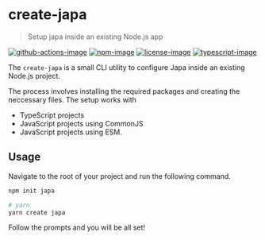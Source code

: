 # create-japa
> Setup japa inside an existing Node.js app

[![github-actions-image]][github-actions-url] [![npm-image]][npm-url] [![license-image]][license-url] [![typescript-image]][typescript-url]

The `create-japa` is a small CLI utility to configure Japa inside an existing Node.js project.

The process involves installing the required packages and creating the neccessary files. The setup works with

- TypeScript projects
- JavaScript projects using CommonJS
- JavaScript projects using ESM.

## Usage
Navigate to the root of your project and run the following command.

```sh
npm init japa

# yarn
yarn create japa
```

Follow the prompts and you will be all set!

[github-actions-image]: https://img.shields.io/github/workflow/status/japa/create-japa/test?style=for-the-badge
[github-actions-url]: https://github.com/japa/create-japa/actions/workflows/test.yml "github-actions"

[npm-image]: https://img.shields.io/npm/v/create-japa.svg?style=for-the-badge&logo=npm
[npm-url]: https://npmjs.org/package/create-japa "npm"

[license-image]: https://img.shields.io/npm/l/create-japa?color=blueviolet&style=for-the-badge
[license-url]: LICENSE.md "license"

[typescript-image]: https://img.shields.io/badge/Typescript-294E80.svg?style=for-the-badge&logo=typescript
[typescript-url]:  "typescript"
